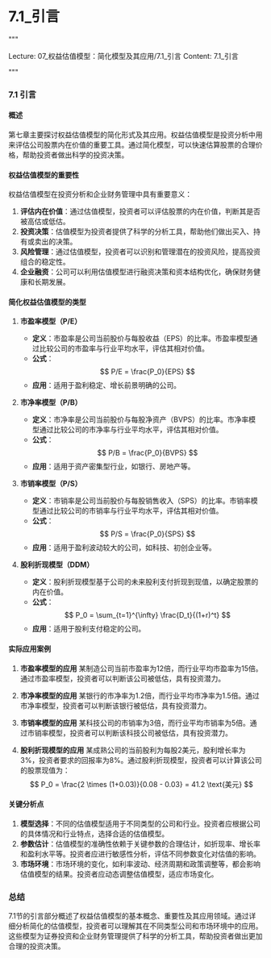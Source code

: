 # 7.1_引言

"""

Lecture: 07_权益估值模型：简化模型及其应用/7.1_引言
Content: 7.1_引言

"""

### 7.1 引言

#### 概述
第七章主要探讨权益估值模型的简化形式及其应用。权益估值模型是投资分析中用来评估公司股票内在价值的重要工具。通过简化模型，可以快速估算股票的合理价格，帮助投资者做出科学的投资决策。

#### 权益估值模型的重要性
权益估值模型在投资分析和企业财务管理中具有重要意义：
1. **评估内在价值**：通过估值模型，投资者可以评估股票的内在价值，判断其是否被高估或低估。
2. **投资决策**：估值模型为投资者提供了科学的分析工具，帮助他们做出买入、持有或卖出的决策。
3. **风险管理**：通过估值模型，投资者可以识别和管理潜在的投资风险，提高投资组合的稳定性。
4. **企业融资**：公司可以利用估值模型进行融资决策和资本结构优化，确保财务健康和长期发展。

#### 简化权益估值模型的类型
1. **市盈率模型（P/E）**
   - **定义**：市盈率是公司当前股价与每股收益（EPS）的比率。市盈率模型通过比较公司的市盈率与行业平均水平，评估其相对价值。
   - **公式**：$$ P/E = \frac{P_0}{EPS} $$
   - **应用**：适用于盈利稳定、增长前景明确的公司。

2. **市净率模型（P/B）**
   - **定义**：市净率是公司当前股价与每股净资产（BVPS）的比率。市净率模型通过比较公司的市净率与行业平均水平，评估其相对价值。
   - **公式**：$$ P/B = \frac{P_0}{BVPS} $$
   - **应用**：适用于资产密集型行业，如银行、房地产等。

3. **市销率模型（P/S）**
   - **定义**：市销率是公司当前股价与每股销售收入（SPS）的比率。市销率模型通过比较公司的市销率与行业平均水平，评估其相对价值。
   - **公式**：$$ P/S = \frac{P_0}{SPS} $$
   - **应用**：适用于盈利波动较大的公司，如科技、初创企业等。

4. **股利折现模型（DDM）**
   - **定义**：股利折现模型基于公司的未来股利支付折现到现值，以确定股票的内在价值。
   - **公式**：$$ P_0 = \sum_{t=1}^{\infty} \frac{D_t}{(1+r)^t} $$
   - **应用**：适用于股利支付稳定的公司。

#### 实际应用案例
1. **市盈率模型的应用**
   某制造公司当前市盈率为12倍，而行业平均市盈率为15倍。通过市盈率模型，投资者可以判断该公司被低估，具有投资潜力。

2. **市净率模型的应用**
   某银行的市净率为1.2倍，而行业平均市净率为1.5倍。通过市净率模型，投资者可以判断该银行被低估，具有投资潜力。

3. **市销率模型的应用**
   某科技公司的市销率为3倍，而行业平均市销率为5倍。通过市销率模型，投资者可以判断该科技公司被低估，具有投资潜力。

4. **股利折现模型的应用**
   某成熟公司的当前股利为每股2美元，股利增长率为3%，投资者要求的回报率为8%。通过股利折现模型，投资者可以计算该公司的股票现值为：
   $$ P_0 = \frac{2 \times (1+0.03)}{0.08 - 0.03} = 41.2 \text{美元} $$

#### 关键分析点
1. **模型选择**：不同的估值模型适用于不同类型的公司和行业。投资者应根据公司的具体情况和行业特点，选择合适的估值模型。
2. **参数估计**：估值模型的准确性依赖于关键参数的合理估计，如折现率、增长率和盈利水平等。投资者应进行敏感性分析，评估不同参数变化对估值的影响。
3. **市场环境**：市场环境的变化，如利率波动、经济周期和政策调整等，都会影响估值模型的结果。投资者应动态调整估值模型，适应市场变化。

### 总结
7.1节的引言部分概述了权益估值模型的基本概念、重要性及其应用领域。通过详细分析简化的估值模型，投资者可以理解其在不同类型公司和市场环境中的应用。这些模型为证券投资和企业财务管理提供了科学的分析工具，帮助投资者做出更加合理的投资决策。